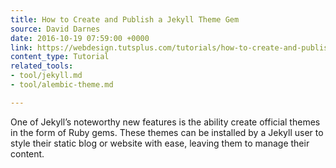 ```yaml
---
title: How to Create and Publish a Jekyll Theme Gem
source: David Darnes
date: 2016-10-19 07:59:00 +0000
link: https://webdesign.tutsplus.com/tutorials/how-to-create-and-publish-a-jekyll-theme-gem--cms-27475
content_type: Tutorial
related_tools:
- tool/jekyll.md
- tool/alembic-theme.md

---
```

One of Jekyll’s noteworthy new features is the ability create official themes in the form of Ruby gems. These themes can be installed by a Jekyll user to style their static blog or website with ease, leaving them to manage their content.
